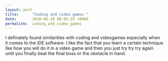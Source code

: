 ```yaml
---
layout: post
title:      "Coding and video games "
date:       2020-06-10 00:05:25 +0000
permalink:  coding_and_video_games
---
```


I definately found similarities with coding and videogames especially when it comes to the IDE software. I like the fact that you learn a certain technique like how you will do it in a video game and then you just try try try again until you finally beat the final boss or the obstacle in hand. 
